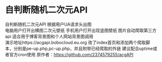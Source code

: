 # 自判断随机二次元API  
自判断随机二次元API 根据用户UA请求头出图  
电脑用户打开出横图二次元壁纸 手机用户打开出现竖图壁纸 图片自动爬取第三方api 适合用于博客背景图和个人网站背景图调用  
演示地址https://acgapi.bobocloud.eu.org
改了index首页和添加两个爬取脚本，分别是pe-up.php,pc-up.php，并且附带已经爬取的外链
建议配合uptime或者官方cron使用
原作者：https://github.com/2374579255/acgAPI